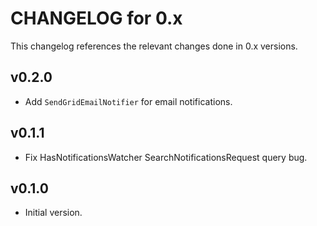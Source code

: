 # CHANGELOG for 0.x
This changelog references the relevant changes done in 0.x versions.


## v0.2.0
* Add `SendGridEmailNotifier` for email notifications.


## v0.1.1
* Fix HasNotificationsWatcher SearchNotificationsRequest query bug.


## v0.1.0
* Initial version.
